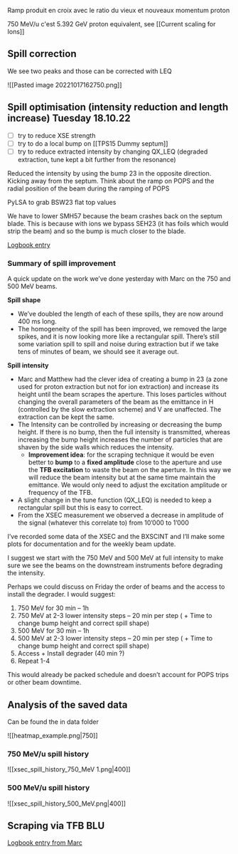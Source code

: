 Ramp produit en croix avec le ratio du vieux et nouveaux momentum proton 

750 MeV/u c'est 5.392 GeV proton equivalent, see [[Current scaling for Ions]]

## Spill correction

We see two peaks and those can be corrected with LEQ

![[Pasted image 20221017162750.png]]

## Spill optimisation (intensity reduction and length increase) Tuesday 18.10.22

* [ ] try to reduce XSE strength
* [ ] try to do a local bump on [[TPS15 Dummy septum]]
* [ ] try to reduce extracted intensity by changing QX_LEQ  (degraded extraction, tune kept a bit further from the resonance)

Reduced the intensity by using the bump 23 in the opposite direction. Kicking away from the septum.
Think about the ramp on POPS and the radial position of the beam during the ramping of POPS

PyLSA to grab BSW23 flat top values

We have to lower SMH57 because the beam crashes back on the septum blade. This is because with ions we bypass SEH23 (it has foils which would strip the beam) and so the bump is much closer to the blade.

[Logbook entry](https://logbook.cern.ch/elogbook-server/GET/showEventInLogbook/3635888)

### Summary of spill improvement
A quick update on the work we’ve done yesterday with Marc on the 750 and 500 MeV beams.  
  
**Spill shape**

-   We’ve doubled the length of each of these spills, they are now around 400 ms long.
-   The homogeneity of the spill has been improved, we removed the large spikes, and it is now looking more like a rectangular spill. There’s still some variation spill to spill and noise during extraction but if we take tens of minutes of beam, we should see it average out.

**Spill intensity**

-   Marc and Matthew had the clever idea of creating a bump in 23 (a zone used for proton extraction but not for ion extraction) and increase its height until the beam scrapes the aperture. This loses particles without changing the overall parameters of the beam as the emittance in H (controlled by the slow extraction scheme) and V are unaffected. The extraction can be kept the same.
-   The Intensity can be controlled by increasing or decreasing the bump height. If there is no bump, then the full intensity is transmitted, whereas increasing the bump height increases the number of particles that are shaven by the side walls which reduces the intensity.
	- **Improvement idea**: for the scraping technique it would be even better to **bump** to a **fixed amplitude** close to the aperture and use the **TFB excitation** to waste the beam on the aperture. In this way we will reduce the beam intensity but at the same time maintain the emittance. We would only need to adjust the excitation amplitude or frequency of the TFB.
-   A slight change in the tune function (QX_LEQ) is needed to keep a rectangular spill but this is easy to correct.
-   From the XSEC measurement we observed a decrease in amplitude of the signal (whatever this correlate to) from 10’000 to 1’000

I’ve recorded some data of the XSEC and the BXSCINT and I’ll make some plots for documentation and for the weekly beam update.  
  
I suggest we start with the 750 MeV and 500 MeV at full intensity to make sure we see the beams on the downstream instruments before degrading the intensity.  
  
Perhaps we could discuss on Friday the order of beams and the access to install the degrader. I would suggest:

1.  750 MeV for 30 min – 1h
2.  750 MeV at 2-3 lower intensity steps – 20 min per step ( + Time to change bump height and correct spill shape)
3.  500 MeV for 30 min – 1h
4.  500 MeV at 2-3 lower intensity steps – 20 min per step ( + Time to change bump height and correct spill shape)
5.  Access + Install degrader (40 min ?)
6.  Repeat 1-4

  
This would already be packed schedule and doesn’t account for POPS trips or other beam downtime.

## Analysis of the saved data

Can be found the in data folder

![[heatmap_example.png|750]]

### 750 MeV/u spill history
![[xsec_spill_history_750_MeV 1.png|400]]

### 500 MeV/u spill history

![[xsec_spill_history_500_MeV.png|400]]


## Scraping via TFB BLU

[Logbook entry from Marc](https://logbook.cern.ch/elogbook-server/GET/showEventInLogbook/3637249)

